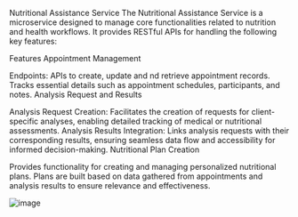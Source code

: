 Nutritional Assistance Service
The Nutritional Assistance Service is a microservice designed to manage core functionalities related to nutrition and health workflows. It provides RESTful APIs for handling the following key features:

Features
Appointment Management

Endpoints: APIs to create, update and nd retrieve appointment records.
Tracks essential details such as appointment schedules, participants, and notes.
Analysis Request and Results

Analysis Request Creation: Facilitates the creation of requests for client-specific analyses, enabling detailed tracking of medical or nutritional assessments.
Analysis Results Integration: Links analysis requests with their corresponding results, ensuring seamless data flow and accessibility for informed decision-making.
Nutritional Plan Creation

Provides functionality for creating and managing personalized nutritional plans.
Plans are built based on data gathered from appointments and analysis results to ensure relevance and effectiveness.

![image](https://github.com/user-attachments/assets/0f1952c8-bc32-4c27-924d-d675e463301b)

